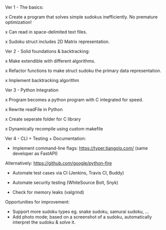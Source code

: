 Ver 1 - The basics: 

x Create a program that solves simple sudokus inefficiently. No premature optimization!

x Can read in space-delimited text files.

x Sudoku struct includes 2D Matrix representation. 

Ver 2 - Solid foundations & backtracking: 

x Make extendible with different algorithms.

x Refactor functions to make struct sudoku the primary data representation.

x Implement backtracking algorithm

Ver 3 - Python Integration

x Program becomes a python program with C integrated for speed.

x Rewrite readFile in Python

x Create seperate folder for C library

x Dynamically recompile using custom makefile

Ver 4 - CLI + Testing + Documentation:

- Implement command-line flags: https://typer.tiangolo.com/ (same developer as FastAPI)

Alternatively:
https://github.com/google/python-fire 

- Automate test cases via CI (Jenkins, Travis CI, Buddy)

- Automate security testing (WhiteSource Bolt, Snyk)

- Check for memory leaks (valgrind)


Opportunities for improvement:
- Support more sudoku types eg. snake sudoku, samurai sudoku, …
- Add photo mode; based on a screenshot of a sudoku, automatically interpret the sudoku & solve it.
